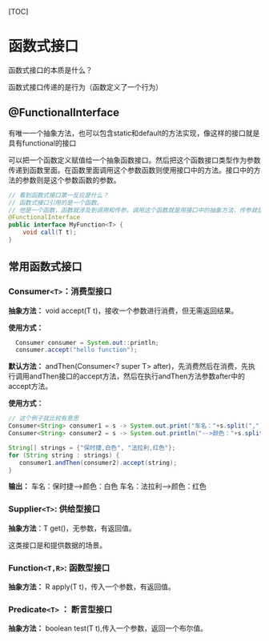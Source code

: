 [TOC]

# 函数式接口

函数式接口的本质是什么？

函数式接口传递的是行为（函数定义了一个行为）

## @FunctionalInterface

有唯一一个抽象方法，也可以包含static和default的方法实现，像这样的接口就是具有functional的接口

可以把一个函数定义赋值给一个抽象函数接口。然后把这个函数接口类型作为参数传递到函数里面。在函数里面调用这个参数函数则使用接口中的方法。接口中的方法的参数则是这个参数函数的参数。

```java
// 看到函数式接口第一反应是什么？
// 函数式接口引用的是一个函数。
// 他是一个函数，函数就涉及到调用和传参。调用这个函数就是用接口中的抽象方法，传参就是抽象函数中的参数，
@FunctionalInterface
public interface MyFunction<T> {
    void call(T t);
}
```

## 常用函数式接口

### Consumer`<T>`：消费型接口

**抽象方法：** void accept(T t)，接收一个参数进行消费，但无需返回结果。

**使用方式：**

```java
  Consumer consumer = System.out::println;
  consumer.accept("hello function");
```

**默认方法：** andThen(Consumer<? super T> after)，先消费然后在消费，先执行调用andThen接口的accept方法，然后在执行andThen方法参数after中的accept方法。

**使用方式：**

```java
// 这个例子就比较有意思 
Consumer<String> consumer1 = s -> System.out.print("车名："+s.split(",")[0]);
Consumer<String> consumer2 = s -> System.out.println("-->颜色："+s.split(",")[1]);

String[] strings = {"保时捷,白色", "法拉利,红色"};
for (String string : strings) {
   consumer1.andThen(consumer2).accept(string);
}
```

**输出：** 车名：保时捷-->颜色：白色 车名：法拉利-->颜色：红色

### Supplier`<T>`: 供给型接口

**抽象方法**：T get()，无参数，有返回值。

这类接口是和提供数据的场景。

### Function`<T,R>`: 函数型接口

**抽象方法：** R apply(T t)，传入一个参数，有返回值。

### Predicate`<T>` ： 断言型接口

**抽象方法：** boolean test(T t),传入一个参数，返回一个布尔值。



